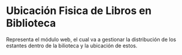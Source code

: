 # Ubicación Fisica de Libros en Biblioteca



Representa el módulo web, el cual va a gestionar la distribución de los estantes dentro de la bilioteca y la ubicación de estos.


